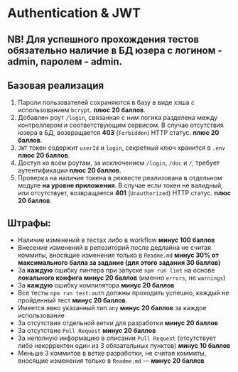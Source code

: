 # Authentication & JWT

## NB! Для успешного прохождения тестов обязательно наличие в БД юзера с логином - **admin**, паролем - **admin**. 

## Базовая реализация

1. Пароли пользователей сохраняются в базу в виде хэша с использованием `bcrypt`. **плюс 20 баллов**.
2. Добавлен роут `/login`, связанная с ним логика разделена между контроллером и соответствующим сервисом. В случае отсутствия юзера в БД, возвращается **403** (`Forbidden`) HTTP статус. **плюс 20 баллов**.
3. `JWT` токен содержит `userId` и `login`, секретный ключ хранится в `.env` **плюс 20 баллов**.
4. Доступ ко всем роутам, за исключением `/login`, `/doc` и `/`, требует аутентификации **плюс 20 баллов**.
5. Проверка на наличие токена в реквесте реализована в отдельном модуле **на уровне приложения**. В случае если токен не валидный, или отсутствует, возвращается **401** (`Unauthorized`) HTTP статус. **плюс 20 баллов**.

## Штрафы:
* Наличие изменений в тестах либо в workflow **минус 100 баллов**
* Внесение изменений в репозиторий после дедлайна не считая коммиты, вносящие изменения только в `Readme.md` **минус 30% от максимального балла за задание (для этого задания 30 баллов)**
* За **каждую** ошибку линтера при запуске `npm run lint` на основе **локального конфига** **минус 20 баллов** (именно `errors`, не `warnings`)
* За **каждую** ошибку компилятора **минус 20 баллов**
* Все тесты `npm run test:auth` должны проходить успешно, каждый не пройденный тест **минус 20 баллов**.
* Имеется явно указанный тип `any` **минус 20 баллов** за каждое использование
* За отсутствие отдельной ветки для разработки **минус 20 баллов**
* За отсутствие `Pull Request` **минус 20 баллов**
* За неполную информацию в описании `Pull Request` (отсутствует либо некорректен один из 3 обязательных пунктов) **минус 10 баллов**
* Меньше 3 коммитов в ветке разработки, не считая коммиты, вносящие изменения только в `Readme.md` — **минус 20 баллов**